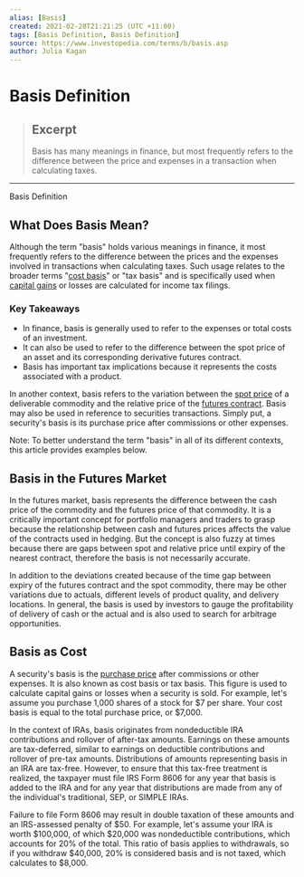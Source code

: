 ```yaml
---
alias: [Basis]
created: 2021-02-28T21:21:25 (UTC +11:00)
tags: [Basis Definition, Basis Definition]
source: https://www.investopedia.com/terms/b/basis.asp
author: Julia Kagan
---
```


# Basis Definition

> ## Excerpt
> Basis has many meanings in finance, but most frequently refers to the difference between the price and expenses in a transaction when calculating taxes.

---

Basis Definition
## What Does Basis Mean?

Although the term "basis" holds various meanings in finance, it most frequently refers to the difference between the prices and the expenses involved in transactions when calculating taxes. Such usage relates to the broader terms "[cost basis](https://www.investopedia.com/terms/c/costbasis.asp)" or "tax basis" and is specifically used when [capital gains](https://www.investopedia.com/terms/c/capital_gains_tax.asp) or losses are calculated for income tax filings. 

### Key Takeaways

-   In finance, basis is generally used to refer to the expenses or total costs of an investment.
-   It can also be used to refer to the difference between the spot price of an asset and its corresponding derivative futures contract.
-   Basis has important tax implications because it represents the costs associated with a product.

In another context, basis refers to the variation between the [spot price](https://www.investopedia.com/terms/s/spotprice.asp) of a deliverable commodity and the relative price of the [futures contract](https://www.investopedia.com/terms/f/futurescontract.asp). Basis may also be used in reference to securities transactions. Simply put, a security's basis is its purchase price after commissions or other expenses.

Note: To better understand the term "basis" in all of its different contexts, this article provides examples below.

## Basis in the Futures Market

In the futures market, basis represents the difference between the cash price of the commodity and the futures price of that commodity. It is a critically important concept for portfolio managers and traders to grasp because the relationship between cash and futures prices affects the value of the contracts used in hedging. But the concept is also fuzzy at times because there are gaps between spot and relative price until expiry of the nearest contract, therefore the basis is not necessarily accurate.

In addition to the deviations created because of the time gap between expiry of the futures contract and the spot commodity, there may be other variations due to actuals, different levels of product quality, and delivery locations. In general, the basis is used by investors to gauge the profitability of delivery of cash or the actual and is also used to search for arbitrage opportunities.

## Basis as Cost

A security's basis is the [purchase price](https://www.investopedia.com/terms/p/purchaseprice.asp) after commissions or other expenses. It is also known as cost basis or tax basis. This figure is used to calculate capital gains or losses when a security is sold. For example, let's assume you purchase 1,000 shares of a stock for $7 per share. Your cost basis is equal to the total purchase price, or $7,000.

In the context of IRAs, basis originates from nondeductible IRA contributions and rollover of after-tax amounts. Earnings on these amounts are tax-deferred, similar to earnings on deductible contributions and rollover of pre-tax amounts. Distributions of amounts representing basis in an IRA are tax-free. However, to ensure that this tax-free treatment is realized, the taxpayer must file IRS Form 8606 for any year that basis is added to the IRA and for any year that distributions are made from any of the individual's traditional, SEP, or SIMPLE IRAs.

Failure to file Form 8606 may result in double taxation of these amounts and an IRS-assessed penalty of $50. For example, let's assume your IRA is worth $100,000, of which $20,000 was nondeductible contributions, which accounts for 20% of the total. This ratio of basis applies to withdrawals, so if you withdraw $40,000, 20% is considered basis and is not taxed, which calculates to $8,000.

